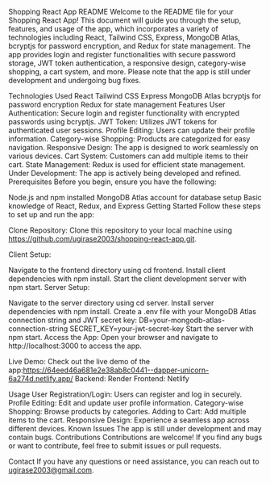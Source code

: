 Shopping React App README 
Welcome to the README file for your Shopping React App! This document will guide you through the setup, features, and usage of the app, which incorporates a variety of technologies including React, Tailwind CSS, Express, MongoDB Atlas, bcryptjs for password encryption, and Redux for state management. The app provides login and register functionalities with secure password storage, JWT token authentication, a responsive design, category-wise shopping, a cart system, and more. Please note that the app is still under development and undergoing bug fixes.

Technologies Used
React
Tailwind CSS
Express
MongoDB Atlas
bcryptjs for password encryption
Redux for state management
Features
User Authentication: Secure login and register functionality with encrypted passwords using bcryptjs.
JWT Token: Utilizes JWT tokens for authenticated user sessions.
Profile Editing: Users can update their profile information.
Category-wise Shopping: Products are categorized for easy navigation.
Responsive Design: The app is designed to work seamlessly on various devices.
Cart System: Customers can add multiple items to their cart.
State Management: Redux is used for efficient state management.
Under Development: The app is actively being developed and refined.
Prerequisites
Before you begin, ensure you have the following:

Node.js and npm installed
MongoDB Atlas account for database setup
Basic knowledge of React, Redux, and Express
Getting Started
Follow these steps to set up and run the app:

Clone Repository: Clone this repository to your local machine using https://github.com/ugirase2003/shopping-react-app.git.

Client Setup:

Navigate to the frontend directory using cd frontend.
Install client dependencies with npm install.
Start the client development server with npm start.
Server Setup:

Navigate to the server directory using cd server.
Install server dependencies with npm install.
Create a .env file with your MongoDB Atlas connection string and JWT secret key:
DB=your-mongodb-atlas-connection-string
SECRET_KEY=your-jwt-secret-key
Start the server with npm start.
Access the App: Open your browser and navigate to http://localhost:3000 to access the app.

Live Demo: Check out the live demo of the app:https://64eed46a681e2e38ab8c0441--dapper-unicorn-6a274d.netlify.app/
Backend: Render
Frontend: Netlify

Usage
User Registration/Login: Users can register and log in securely.
Profile Editing: Edit and update user profile information.
Category-wise Shopping: Browse products by categories.
Adding to Cart: Add multiple items to the cart.
Responsive Design: Experience a seamless app across different devices.
Known Issues
The app is still under development and may contain bugs.
Contributions
Contributions are welcome! If you find any bugs or want to contribute, feel free to submit issues or pull requests.

Contact
If you have any questions or need assistance, you can reach out to ugirase2003@gmail.com.

